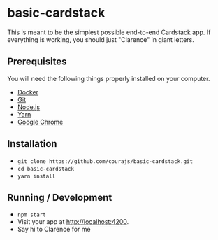 # basic-cardstack

This is meant to be the simplest possible end-to-end Cardstack app. If
everything is working, you should just "Clarence" in giant letters.

## Prerequisites

You will need the following things properly installed on your computer.

* [Docker](https://www.docker.com)
* [Git](https://git-scm.com/)
* [Node.js](https://nodejs.org/)
* [Yarn](https://yarnpkg.com/)
* [Google Chrome](https://google.com/chrome/)

## Installation

* `git clone https://github.com/courajs/basic-cardstack.git`
* `cd basic-cardstack`
* `yarn install`

## Running / Development

* `npm start`
* Visit your app at [http://localhost:4200](http://localhost:4200).
* Say hi to Clarence for me
